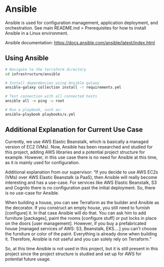 # Ansible
Ansible is used for configuration management, application deployment, and orchestration. See main README.md > Prerequisites for how to install Ansible in a Linux environment.

Ansible documentation: https://docs.ansible.com/ansible/latest/index.html


## Using Ansible
```sh
# Navigate to the terraform directory
cd infrastructure/ansible

# Install dependencies using Ansible galaxy
ansible-galaxy collection install -r requirements.yml

# Test connection with all connected hosts
ansible all -m ping -u root

# Run a playbook, such as:
ansible-playbook playbooks/x.yml

```

## Additional Explanation for Current Use Case
Currently, we use AWS Elastic Beanstalk, which is basically a managed version of EC2 (VMs). Now, Ansible has been researched and studied for this project, adding AWS libraries and a potential project structure for example. However, in this use case there is no need for Ansible at this time, as it is mainly used for configuration.

Additional explanation from our supervisor:
“If you decide to use AWS EC2s (VMs) over AWS Elastic Beanstalk (a PaaS), then Ansible will really become interesting and has a use-case. For services like AWS Elastic Beanstalk, S3 and Cognito there is no configuration past the initial deployment. So, there is no use-case for Ansible. 

When building a house, you can see Terraform as the builder and Ansible as the decorator. 
If you construct an empty house, you still need to furnish [configure] it. In that case Ansible will do that. You can ask him to add furniture [packages], paint the rooms [configure stuff] or put locks in place on the doors [user management]. 
However, if you buy a prefabricated house [managed services of AWS: S3, Beanstalk, EKS....] you can't choose the furniture or color of the paint. Everything is already done when building it. Therefore, Ansible is not useful and you can solely rely on Terraform.”

So, at this time Ansible is not used in this project, but it is still present in this project since the project structure is studied and set up for AWS for potential future usage.